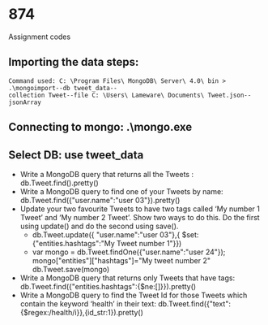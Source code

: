 # 874
Assignment codes

## Importing the data steps:
```
Command used: C: \Program Files\ MongoDB\ Server\ 4.0\ bin > .\mongoimport--db tweet_data--
collection Tweet--file C: \Users\ Lameware\ Documents\ Tweet.json--jsonArray 
```
## Connecting to mongo: .\mongo.exe
## Select DB: use tweet_data
- Write a MongoDB query that returns all the Tweets : db.Tweet.find().pretty()
- Write a MongoDB query to find one of your Tweets by name: db.Tweet.find({"user.name":"user 03"}).pretty()
- Update your two favourite Tweets to have two tags called ‘My number 1 Tweet’ and ‘My number 2 Tweet’. Show two
ways to do this. Do the first using update() and do the second using save().
  - db.Tweet.update({ "user.name":"user 03"},{ $set:{"entities.hashtags":"My Tweet number 1"}})
  - var mongo = db.Tweet.findOne({"user.name":"user 24"});
    mongo["entities"]["hashtags"]="My tweet number 2"
    db.Tweet.save(mongo)
 - Write a MongoDB query that returns only Tweets that have tags: db.Tweet.find({"entities.hashtags":{$ne:[]}}).pretty()
 - Write a MongoDB query to find the Tweet Id for those Tweets which contain the keyword ‘health’ in their text: db.Tweet.find({"text":{$regex:/health/i}},{id_str:1}).pretty()
